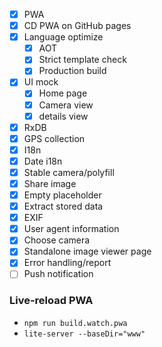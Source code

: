- [x] PWA
- [x] CD PWA on GitHub pages
- [x] Language optimize
  - [x] AOT
  - [x] Strict template check
  - [x] Production build
- [x] UI mock
  - [x] Home page
  - [x] Camera view
  - [x] details view
- [x] RxDB
- [x] GPS collection
- [x] I18n
- [x] Date i18n
- [x] Stable camera/polyfill
- [x] Share image
- [x] Empty placeholder
- [x] Extract stored data
- [x] EXIF
- [x] User agent information
- [x] Choose camera
- [x] Standalone image viewer page
- [x] Error handling/report
- [ ] Push notification

### Live-reload PWA

- `npm run build.watch.pwa`
- `lite-server --baseDir="www"`
